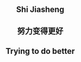 <p align="center">
  <h2 align="center">Shi Jiasheng</h3>
  <h2 align="center">努力变得更好</h5>
  <h2 align="center">Trying to do better</h5>
</p>
